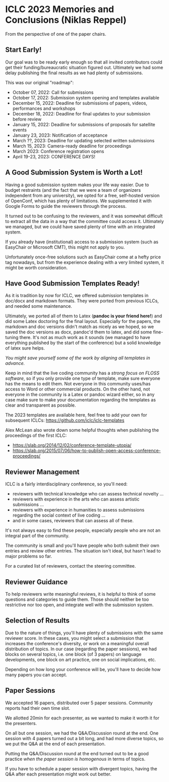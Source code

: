 # ICLC 2023 Memories and Conclusions (Niklas Reppel)

From the perspective of one of the paper chairs.

## Start Early!

Our goal was to be ready early enough so that all invited contributors could get their
funding/bureaucratic situation figured out. Ultimately we had some delay publishing the 
final results as we had plenty of submissions.

This was our original "roadmap":

* October 07, 2022: Call for submissions
* October 17, 2022: Submission system opening and templates available
* December 15, 2022: Deadline for submissions of papers, videos, performances and workshops
* December 18, 2022: Deadline for final updates to your submission before review 
* January 15, 2022: Deadline for submissions of proposals for satellite events
* January 23, 2023: Notification of acceptance
* March ??, 2023: Deadline for updating selected written submissions
* March 15, 2023: Camera-ready deadline for proceedings
* March 2023: Conference registration opens
* April 19-23, 2023: CONFERENCE DAYS!

## A Good Submission System is Worth a Lot!

Having a good submission system makes your life way easier. Due to budget restraints (and
the fact that we were a team of organizers independent from any university),
we opted for a free, self-hosted version of OpenConf, which has plenty of limitations.
We supplemented it with Google Forms to guide the reviewers through the process. 

It turned out to be confusing to the reviewers, and it was somewhat difficult to extract
all the data in a way that the committee could access it. Ultimately we managed, but 
we could have saved plenty of time with an integrated system.

If you already have (institutional) access to a submission system (such as EasyChair or Microsoft CMT), 
this might not apply to you. 

Unfortunately once-free solutions such as EasyChair come at a hefty price tag nowadays, but from 
the experience dealing with a very limited system, it might be worth consideration.

## Have Good Submission Templates Ready!

As it is tradition by now for ICLC, we offered submission templates in doc/docx and markdown formats. 
They were ported from previous ICLCs, and needed some maintenance.

Ultimately, we ported all of them to Latex (**pandoc is your friend here!**) and did some 
Latex doctoring for the final layout. Especially for the papers, the markdown and doc versions
didn't match as nicely as we hoped, so we saved the doc versions as docx, pandoc'd them to latex, and 
did some fine-tuning there. It's not as much work as it sounds (we managed to have everything published
by the start of the conference) but a solid knowledge of latex sure helps.

*You might save yourself some of the work by aligning all templates in advance.*

Keep in mind that the live coding community has a *strong focus on FLOSS software*, so if you
only provide one type of template, make sure everyone has the means to edit them. Not everyone
in this community uses/has access to Word or other commercial products. On the other hand, not everyone in the community is a Latex or pandoc 
wizard either, so in any case make sure to make your documentation regarding the templates as clear and transparent as possible.

The 2023 templates are available here, feel free to add your own for subsequent ICLCs: 
https://github.com/iclc/iclc-templates

Alex McLean also wrote down some helpful thoughts when publishing the proceedings of the first ICLC:

* https://slab.org/2014/12/02/conference-template-utopia/
* https://slab.org/2015/07/06/how-to-publish-open-access-conference-proceedings/

## Reviewer Management

ICLC is a fairly interdisciplinary conference, so you'll need:

* reviewers with technical knowledge who can assess technical novelty ...
* reviewers with experience in the arts who can assess artistic submissions ...
* reviewers with experience in humanities to assess submissions regarding the social context of live coding ...
* and in some cases, reviewers that can assess all of these.

It's not always easy to find these people, especially people who are not an integral part
of the community.

The community is small and you'll have people who both submit their own entries and
review other entries. The situation isn't ideal, but hasn't lead to major problems 
so far.

For a curated list of reviewers, contact the steering committee.

## Reviewer Guidance

To help reviewers write meaningful reviews, it is helpful to think of some questions and categories to guide them.
Those should neither be too restrictive nor too open, and integrate well with the submission system.

## Selection of Results 

Due to the nature of things, you'll have plenty of submissions with the same reviewer score. In these cases, you might
select a submission that increases the conference's diversity, or work on a meaningful overall distribution of topics.
In our case (regarding the paper sessions), we had blocks on several topics, i.e. one block (of 3 papers) on language developments, 
one block on art practice, one on social implications, etc.

Depending on how long your conference will be, you'll have to decide how many papers you can accept. 

## Paper Sessions

We accepted 16 papers, distributed over 5 paper sessions. Community reports had their own time slot.

We allotted 20min for each presenter, as we wanted to make it worth it for the presenters.

On all but one session, we had the Q&A/Discussion round at the end. One session with 4 papers turned out a bit long, and had more diverse
topics, so we put the Q&A at the end of each presentation.

Putting the Q&A/Discussion round at the end turned out to be a good practice *when the paper session is homogenous* in terms of topics.

If you have to schedule a paper session with divergent topics, having the Q&A after each presentation might work out better.



